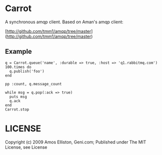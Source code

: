 # Carrot

A synchronous amqp client. Based on Aman's amqp client:

[http://github.com/tmm1/amqp/tree/master] (http://github.com/tmm1/amqp/tree/master)

## Example
    
    q = Carrot.queue('name', :durable => true, :host => 'q1.rabbitmq.com')
    100.times do
      q.publish('foo')
    end
    
    pp :count, q.message_count
    
    while msg = q.pop(:ack => true)
      puts msg
      q.ack
    end
    Carrot.stop
    
# LICENSE

Copyright (c) 2009 Amos Elliston, Geni.com; Published under The MIT License, see License
